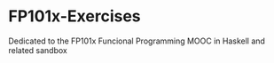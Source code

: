 # FP101x-Exercises
Dedicated to the FP101x Funcional Programming MOOC in Haskell and related sandbox

